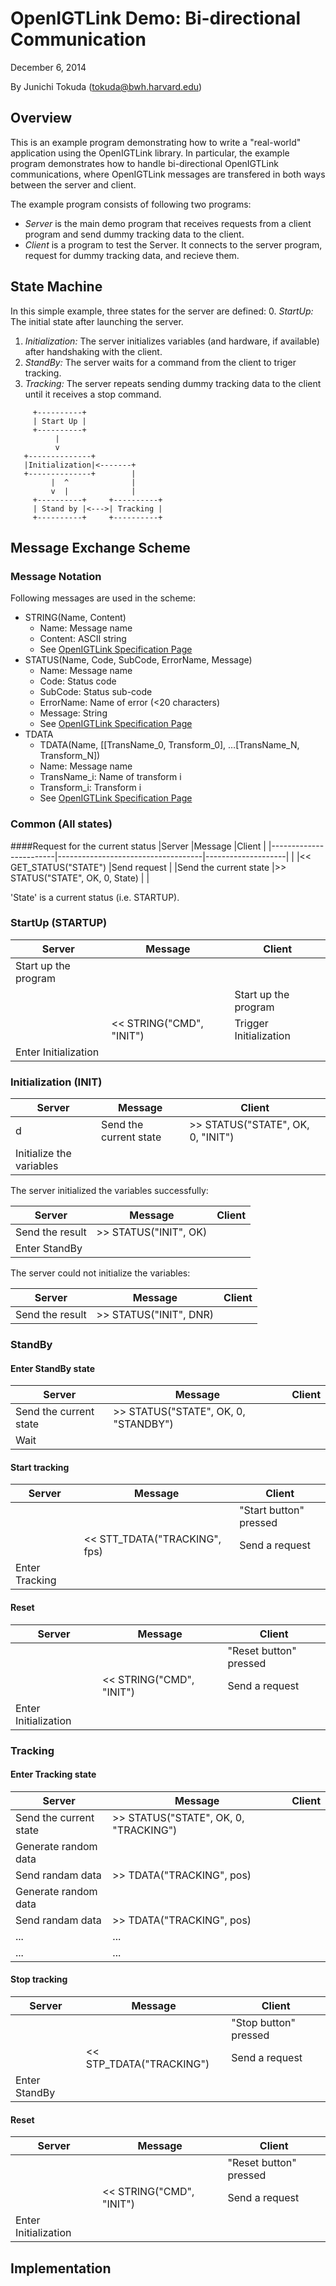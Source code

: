 OpenIGTLink Demo: Bi-directional Communication
==============================================

December 6, 2014

By Junichi Tokuda (tokuda@bwh.harvard.edu)


Overview
--------
This is an example program demonstrating how to write a "real-world"
application using the OpenIGTLink library. In particular, the example
program demonstrates how to handle bi-directional OpenIGTLink
communications, where OpenIGTLink messages are transfered in both ways
between the server and client.

The example program consists of following two programs:
- *Server* is the main demo program that receives requests from a client program
  and send dummy tracking data to the client.
- *Client* is a program to test the Server. It connects to the server program,
  request for dummy tracking data, and recieve them.


State Machine
-------------
In this simple example, three states for the server are defined: 
0. *StartUp:* The initial state after launching the server.
1. *Initialization:* The server initializes variables (and hardware, if available)
  after handshaking with the client.
2. *StandBy:* The server waits for a command from the client to triger tracking.
3. *Tracking:* The server repeats sending dummy tracking data to the client until
  it receives a stop command.

```
     +----------+
     | Start Up |
     +----------+
          |
          v
   +--------------+
   |Initialization|<-------+
   +--------------+        |
         |  ^              |
         v  |              |
     +----------+     +----------+
     | Stand by |<--->| Tracking |
     +----------+     +----------+
```



Message Exchange Scheme
-----------------------

### Message Notation
Following messages are used in the scheme:

- STRING(Name, Content)
  - Name: Message name
  - Content: ASCII string
  - See [OpenIGTLink Specification Page](http://openigtlink.org/protocols/v2_string.html)
- STATUS(Name, Code, SubCode, ErrorName, Message)
  - Name: Message name
  - Code: Status code
  - SubCode: Status sub-code
  - ErrorName: Name of error (<20 characters)
  - Message: String
  - See [OpenIGTLink Specification Page](http://openigtlink.org/protocols/v2_status.html)
- TDATA
  - TDATA(Name, [[TransName_0, Transform_0], …[TransName_N, Transform_N])
  - Name: Message name
  - TransName_i: Name of transform i
  - Transform_i: Transform i
  - See [OpenIGTLink Specification Page](http://openigtlink.org/protocols/v2_trackingdata.html)


### Common (All states)

####Request for the current status
|Server                  |Message                             |Client              |
|------------------------|------------------------------------|--------------------|
|                        |<< GET_STATUS("STATE")              |Send request        |
|Send the current state  |>> STATUS("STATE", OK, 0, State)    |                    |

'State' is a current status (i.e. STARTUP).


### StartUp (STARTUP)

|Server              |Message                           |Client                |
|--------------------|----------------------------------|----------------------|
|Start up the program|                                  |                      |
|                    |                                  |Start up the program  |
|                    |<< STRING("CMD", "INIT")          |Trigger Initialization|
|Enter Initialization|                                  |                      |



### Initialization (INIT)

|Server                  |Message                             |Client              |
|------------------------|------------------------------------|--------------------|
d|Send the current state  |>> STATUS("STATE", OK, 0, "INIT")   |                    |
|Initialize the variables|                                    |                    |


The server initialized the variables successfully:

|Server                  |Message                             |Client              |
|------------------------|------------------------------------|--------------------|
|Send the result         |>> STATUS("INIT", OK)               |                    |
|Enter StandBy           |                                    |                    |


The server could not initialize the variables:

|Server                  |Message                             |Client              |
|------------------------|------------------------------------|--------------------|
|Send the result         |>> STATUS("INIT", DNR)              |                    |



### StandBy
#### Enter StandBy state

|Server                  |Message                             |Client                |
|------------------------|------------------------------------|----------------------|
|Send the current state  |>> STATUS("STATE", OK, 0, "STANDBY")|                      |
|Wait                    |                                    |                      |


#### Start tracking
|Server                  |Message                       |Client                |
|------------------------|------------------------------|----------------------|
|                        |                              |"Start button" pressed|
|                        |<< STT_TDATA("TRACKING", fps) |Send a request        |
|Enter Tracking          |                              |                      |

#### Reset

|Server               |Message                          |Client                |
|---------------------|---------------------------------|----------------------|
|                     |                                 |"Reset button" pressed|
|                     |<< STRING("CMD", "INIT")         |Send a request        |
|Enter Initialization |                                 |                      |


### Tracking
#### Enter Tracking state
|Server                  |Message                              |Client               |
|------------------------|-------------------------------------|---------------------|
|Send the current state  |>> STATUS("STATE", OK, 0, "TRACKING")|                     |
|Generate random data    |                                     |                     |
|Send randam data        |>> TDATA("TRACKING", pos)            |                     |
|Generate random data    |                                     |                     |
|Send randam data        |>> TDATA("TRACKING", pos)            |                     |
|  ...                   |   ...                               |                     |
|  ...                   |   ...                               |                     |

#### Stop tracking
|Server                  |Message                             |Client               |
|------------------------|------------------------------------|---------------------|
|                        |                                    |"Stop button" pressed|
|                        |<< STP_TDATA("TRACKING")            |Send a request       |
|Enter StandBy           |                                    |                     |

#### Reset
|Server               |Message                          |Client                |
|---------------------|---------------------------------|----------------------|
|                     |                                 |"Reset button" pressed|
|                     |<< STRING("CMD", "INIT")         |Send a request        |
|Enter Initialization |                                 |                      |




Implementation
--------------

